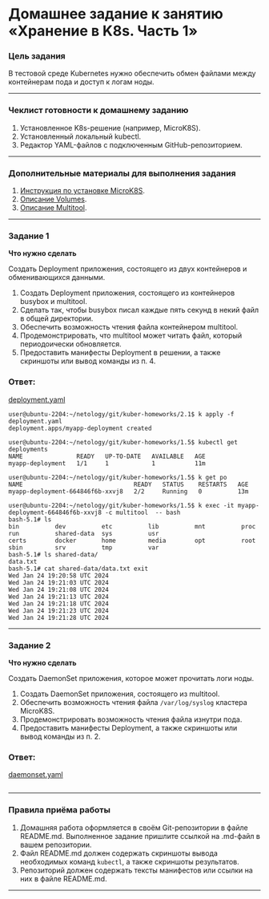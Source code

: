 # Домашнее задание к занятию «Хранение в K8s. Часть 1»

### Цель задания

В тестовой среде Kubernetes нужно обеспечить обмен файлами между контейнерам пода и доступ к логам ноды.

------

### Чеклист готовности к домашнему заданию

1. Установленное K8s-решение (например, MicroK8S).
2. Установленный локальный kubectl.
3. Редактор YAML-файлов с подключенным GitHub-репозиторием.

------

### Дополнительные материалы для выполнения задания

1. [Инструкция по установке MicroK8S](https://microk8s.io/docs/getting-started).
2. [Описание Volumes](https://kubernetes.io/docs/concepts/storage/volumes/).
3. [Описание Multitool](https://github.com/wbitt/Network-MultiTool).

------

### Задание 1 

**Что нужно сделать**

Создать Deployment приложения, состоящего из двух контейнеров и обменивающихся данными.

1. Создать Deployment приложения, состоящего из контейнеров busybox и multitool.
2. Сделать так, чтобы busybox писал каждые пять секунд в некий файл в общей директории.
3. Обеспечить возможность чтения файла контейнером multitool.
4. Продемонстрировать, что multitool может читать файл, который периодоически обновляется.
5. Предоставить манифесты Deployment в решении, а также скриншоты или вывод команды из п. 4.  
### Ответ:  
[deployment.yaml](https://github.com/michail-77/kuber-homeworks/blob/main/2.1/deployment.yaml)
```
user@ubuntu-2204:~/netology/git/kuber-homeworks/2.1$ k apply -f deployment.yaml 
deployment.apps/myapp-deployment created

user@ubuntu-2204:~/netology/git/kuber-homeworks/1.5$ kubectl get deployments
NAME               READY   UP-TO-DATE   AVAILABLE   AGE
myapp-deployment   1/1     1            1           11m

user@ubuntu-2204:~/netology/git/kuber-homeworks/1.5$ k get po
NAME                               READY   STATUS    RESTARTS   AGE
myapp-deployment-664846f6b-xxvj8   2/2     Running   0          13m

user@ubuntu-2204:~/netology/git/kuber-homeworks/1.5$ k exec -it myapp-deployment-664846f6b-xxvj8 -c multitool  -- bash
bash-5.1# ls
bin          dev          etc          lib          mnt          proc         run          shared-data  sys          usr
certs        docker       home         media        opt          root         sbin         srv          tmp          var
bash-5.1# ls shared-data/
data.txt
bash-5.1# cat shared-data/data.txt exit
Wed Jan 24 19:20:58 UTC 2024
Wed Jan 24 19:21:03 UTC 2024
Wed Jan 24 19:21:08 UTC 2024
Wed Jan 24 19:21:13 UTC 2024
Wed Jan 24 19:21:18 UTC 2024
Wed Jan 24 19:21:23 UTC 2024
Wed Jan 24 19:21:28 UTC 2024
```

------

### Задание 2

**Что нужно сделать**

Создать DaemonSet приложения, которое может прочитать логи ноды.

1. Создать DaemonSet приложения, состоящего из multitool.
2. Обеспечить возможность чтения файла `/var/log/syslog` кластера MicroK8S.
3. Продемонстрировать возможность чтения файла изнутри пода.
4. Предоставить манифесты Deployment, а также скриншоты или вывод команды из п. 2.  
### Ответ:  
[daemonset.yaml]()  
```

```

------

### Правила приёма работы

1. Домашняя работа оформляется в своём Git-репозитории в файле README.md. Выполненное задание пришлите ссылкой на .md-файл в вашем репозитории.
2. Файл README.md должен содержать скриншоты вывода необходимых команд `kubectl`, а также скриншоты результатов.
3. Репозиторий должен содержать тексты манифестов или ссылки на них в файле README.md.

------
